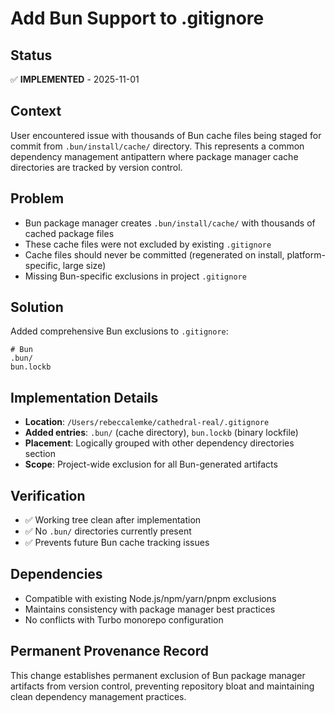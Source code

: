 # Add Bun Support to .gitignore

## Status
✅ **IMPLEMENTED** - 2025-11-01

## Context
User encountered issue with thousands of Bun cache files being staged for commit from `.bun/install/cache/` directory. This represents a common dependency management antipattern where package manager cache directories are tracked by version control.

## Problem
- Bun package manager creates `.bun/install/cache/` with thousands of cached package files
- These cache files were not excluded by existing `.gitignore` 
- Cache files should never be committed (regenerated on install, platform-specific, large size)
- Missing Bun-specific exclusions in project `.gitignore`

## Solution
Added comprehensive Bun exclusions to `.gitignore`:
```gitignore
# Bun
.bun/
bun.lockb
```

## Implementation Details
- **Location**: `/Users/rebeccalemke/cathedral-real/.gitignore`
- **Added entries**: `.bun/` (cache directory), `bun.lockb` (binary lockfile)
- **Placement**: Logically grouped with other dependency directories section
- **Scope**: Project-wide exclusion for all Bun-generated artifacts

## Verification
- ✅ Working tree clean after implementation
- ✅ No `.bun/` directories currently present
- ✅ Prevents future Bun cache tracking issues

## Dependencies
- Compatible with existing Node.js/npm/yarn/pnpm exclusions
- Maintains consistency with package manager best practices
- No conflicts with Turbo monorepo configuration

## Permanent Provenance Record
This change establishes permanent exclusion of Bun package manager artifacts from version control, preventing repository bloat and maintaining clean dependency management practices.